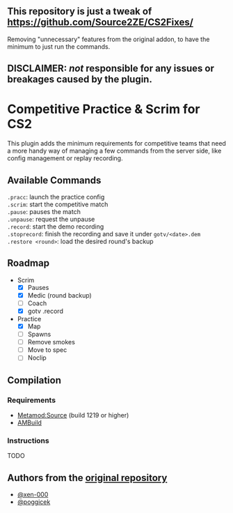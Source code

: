 ## This repository is just a tweak of https://github.com/Source2ZE/CS2Fixes/
Removing "unnecessary" features from the original addon, to have the minimum to just run the commands.

## DISCLAIMER: *not* responsible for any issues or breakages caused by the plugin. 

# Competitive Practice & Scrim for CS2
This plugin adds the minimum requirements for competitive teams that need a more handy way of managing a few commands from the server side, like config management or replay recording.

## Available Commands

`.pracc`: launch the practice config  
`.scrim`: start the competitive match  
`.pause`: pauses the match  
`.unpause`: request the unpause  
`.record`: start the demo recording  
`.stoprecord`: finish the recording and save it under `gotv/<date>.dem`  
`.restore <round>`: load the desired round's backup  

## Roadmap
- Scrim
  - [X] Pauses
  - [X] Medic (round backup)
  - [ ] Coach
  - [X] gotv .record
- Practice
  - [X] Map
  - [ ] Spawns
  - [ ] Remove smokes
  - [ ] Move to spec
  - [ ] Noclip

## Compilation

### Requirements

- [Metamod:Source](https://www.sourcemm.net/downloads.php/?branch=master) (build 1219 or higher)
- [AMBuild](https://wiki.alliedmods.net/Ambuild)

### Instructions
TODO

## Authors from the [original repository](https://github.com/Source2ZE/CS2Fixes/)
- [@xen-000](https://github.com/xen-000)
- [@poggicek](https://github.com/poggicek)
